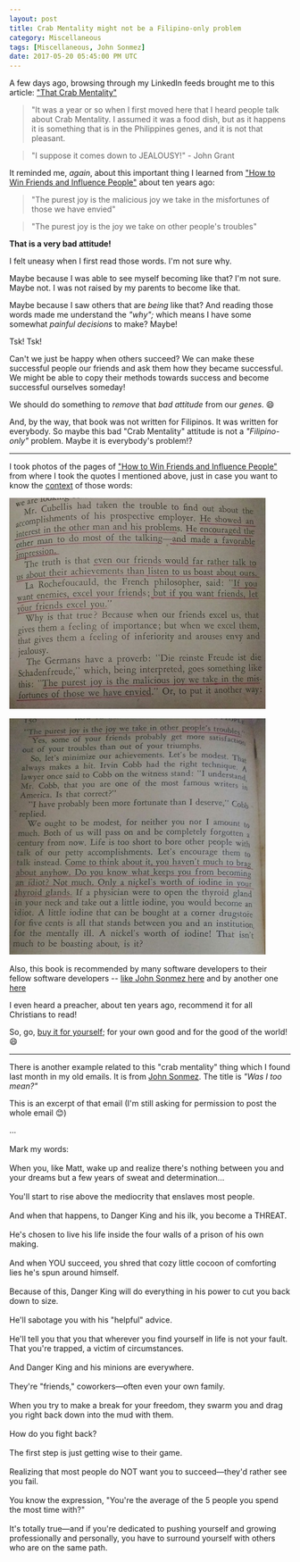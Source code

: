 ```yaml
---
layout: post
title: Crab Mentality might not be a Filipino-only problem
category: Miscellaneous
tags: [Miscellaneous, John Sonmez]
date: 2017-05-20 05:45:00 PM UTC
---
```


<!-- May 21, 2017 01:45:00 AM Philippine Time -->


A few days ago, browsing through my LinkedIn feeds brought me to this article: ["That Crab Mentality"](http://filipinoaustralianjournal.com.au/that-crab-mentality/)

> "It was a year or so when I first moved here that I heard people talk about Crab Mentality. I assumed it was a food dish, but as it happens it is something that is in the Philippines genes, and it is not that pleasant.

> "I suppose it comes down to JEALOUSY!" - John Grant

It reminded me, _again_, about this important thing I learned from ["How to Win Friends and Influence People"](https://www.bookdepository.com/book/9780091906818?a_aid=jflaga) about ten years ago:


<!--more-->

> "The purest joy is the malicious joy we take in the misfortunes of those we have envied"
	
> "The purest joy is the joy we take on other people's troubles"

**That is a very bad attitude!**

I felt uneasy when I first read those words. I'm not sure why.

Maybe because I was able to see myself becoming like that? I'm not sure. Maybe not. I was not raised by my parents to become like that.

Maybe because I saw others that are _being_ like that? And reading those words made me understand the _"why";_ which means I have some somewhat _painful decisions_ to make? Maybe!

Tsk! Tsk!

Can't we just be happy when others succeed? We can make these successful people our friends and ask them how they became successful. We might be able to copy their methods towards success and become successful ourselves someday!

We should do something to _remove_ that _bad attitude_ from our _genes_. :smile:

And, by the way, that book was not written for Filipinos. It was written for everybody. So maybe this bad "Crab Mentality" attitude is not a _"Filipino-only"_ problem. Maybe it is everybody's problem!?


---

I took photos of the pages of ["How to Win Friends and Influence People"](https://www.bookdepository.com/book/9780091906818?a_aid=jflaga) from where I took the quotes I mentioned above, just in case you want to know the [context](/2017/05/20/text-taken-out-of-context/) of those words:

[![Purest joy part 1 - from "How to Win Friends and Influence People"](/images/2017/purest-joy-1.jpg)](https://www.bookdepository.com/book/9780091906818?a_aid=jflaga)


[![Purest joy part 2 - from "How to Win Friends and Influence People"](/images/2017/purest-joy-2.jpg)](https://www.bookdepository.com/book/9780091906818?a_aid=jflaga)

Also, this book is recommended by many software developers to their fellow software developers -- [like John Sonmez here](https://simpleprogrammer.com/2016/03/29/top-10-books-read-2016/) and by another one [here](http://robertgreiner.com/2013/09/software-developer-book-recommendations/)

I even heard a preacher, about ten years ago, recommend it for all Christians to read!

So, go, [buy it for yourself](https://www.bookdepository.com/book/9780091906818?a_aid=jflaga); for your own good and for the good of the world! :smile:

---

There is another example related to this "crab mentality" thing which I found last month in my old emails. It is from [John Sonmez](https://simpleprogrammer.com/). The title is _"Was I too mean?"_

This is an excerpt of that email (I'm still asking for permission to post the whole email :blush:)

<div class="middlebar">
    ...
<br /><br />
    Mark my words:
<br /><br />
    When you, like Matt, wake up and realize there's nothing between you and your dreams but a few years of sweat and determination...
<br /><br />
    You'll start to rise above the mediocrity that enslaves most people.
<br /><br />
    And when that happens, to Danger King and his ilk, you become a THREAT.
<br /><br />
    He's chosen to live his life inside the four walls of a prison of his own making.
<br /><br />
    And when YOU succeed, you shred that cozy little cocoon of comforting lies he's spun around himself.
<br /><br />
    Because of this, Danger King will do everything in his power to cut you back down to size.
<br /><br />
    He'll sabotage you with his "helpful" advice.
<br /><br />
    He'll tell you that you that wherever you find yourself in life is not your fault. That you're trapped, a victim of circumstances.
<br /><br />
    And Danger King and his minions are everywhere. 
<br /><br />
    They're "friends," coworkers—often even your own family.
<br /><br />
    When you try to make a break for your freedom, they swarm you and drag you right back down into the mud with them.
<br /><br />
    How do you fight back?
<br /><br />
    The first step is just getting wise to their game.
<br /><br />
    Realizing that most people do NOT want you to succeed—they'd rather see you fail.
<br /><br />
    You know the expression, "You're the average of the 5 people you spend the most time with?"
<br /><br />
    It's totally true—and if you're dedicated to pushing yourself and growing professionally and personally, you have to surround yourself with others who are on the same path.
        
</div>